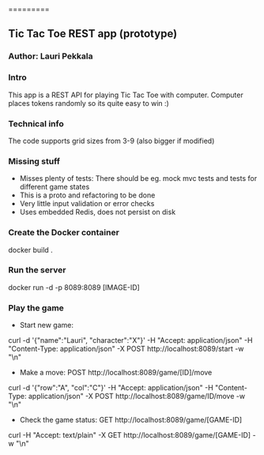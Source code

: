 =========

## Tic Tac Toe REST app (prototype) 
### Author: Lauri Pekkala 

### Intro
This app is a REST API for playing Tic Tac Toe with computer. Computer places tokens randomly so its quite easy to win :)

### Technical info
The code supports grid sizes from 3-9 (also bigger if modified)

### Missing stuff
- Misses plenty of tests: There should be eg. mock mvc tests and tests for different game states
- This is a proto and refactoring to be done
- Very little input validation or error checks
- Uses embedded Redis, does not persist on disk 

### Create the Docker container
docker build .

### Run the server
docker run -d -p 8089:8089 [IMAGE-ID]

### Play the game
 - Start new game: 
 
 curl -d '{"name":"Lauri", "character":"X"}'  -H "Accept: application/json" -H "Content-Type: application/json" -X POST http://localhost:8089/start -w "\n"
 
 - Make a move: POST http://localhost:8089/game/[ID]/move
 
 curl -d '{"row":"A", "col":"C"}'  -H "Accept: application/json" -H "Content-Type: application/json" -X POST http://localhost:8089/game/ID/move -w "\n"
 
 - Check the game status: GET http://localhost:8089/game/[GAME-ID]
 
 curl -H "Accept: text/plain" -X GET http://localhost:8089/game/[GAME-ID] -w "\n"

